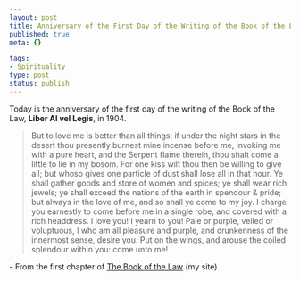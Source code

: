 ```yaml
--- 
layout: post
title: Anniversary of the First Day of the Writing of the Book of the Law
published: true
meta: {}

tags: 
- Spirituality
type: post
status: publish
---
```

<p>Today is the anniversary of the first day of the writing of the Book of the Law, <b>Liber Al vel Legis</b>, in 1904.</p>
<blockquote>But to love me is better than all things: if under the night stars in the desert thou presently burnest mine incense before me, invoking me	with a pure heart, and the Serpent flame therein, thou shalt come a little to lie in my bosom. For one kiss wilt thou then be willing to give all; but whoso gives one particle of dust shall lose all in that hour. Ye shall gather goods and store of women and spices; ye shall wear rich jewels; ye shall exceed the nations of the earth in spendour &amp; pride; but always in the love of me, and so shall ye come to my joy. I charge you earnestly to come before me in a single robe, and covered with a rich headdress. I love you! I yearn to you! Pale or purple, veiled or voluptuous, I who am all pleasure and purple, and drunkenness of the innermost sense, desire you. Put on the wings, and arouse the coiled splendour within you: come unto me!</blockquote>
<p>- From the first chapter of
<a href="http://www.hermetic.com/crowley/engccxx.html">The Book of the Law</a> (my site)</p>
